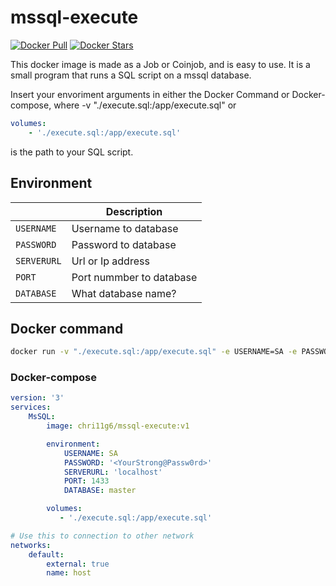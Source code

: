 # mssql-execute
[![Docker Pull](https://img.shields.io/docker/pulls/chri11g6/mssql-execute.svg)](https://hub.docker.com/r/chri11g6/mssql-execute)
[![Docker Stars](https://img.shields.io/docker/stars/chri11g6/mssql-execute.svg?maxAge=2592000)](https://hub.docker.com/r/chri11g6/mssql-execute)

This docker image is made as a Job or Coinjob, and is easy to use. It is a small program that runs a SQL script on a mssql database.

Insert your envoriment arguments in either the Docker Command or Docker-compose, where -v "./execute.sql:/app/execute.sql" or

```yaml
volumes:
    - './execute.sql:/app/execute.sql'
```
is the path to your SQL script.

## Environment

|             | Description              |
|-------------|--------------------------|
| `USERNAME`  | Username to database     |
| `PASSWORD`  | Password to database     |
| `SERVERURL` | Url or Ip address        |
| `PORT`      | Port nummber to database |
| `DATABASE`  | What database name?      |

## Docker command

``` bash
docker run -v "./execute.sql:/app/execute.sql" -e USERNAME=SA -e PASSWORD=<YourStrong@Passw0rd> -e SERVERURL=localhost -e PORT=1433 -e DATABASE=master chri11g6/mssql-execute:v1
```

### Docker-compose

```yaml
version: '3'
services: 
    MsSQL:
        image: chri11g6/mssql-execute:v1

        environment:
            USERNAME: SA
            PASSWORD: '<YourStrong@Passw0rd>'
            SERVERURL: 'localhost'
            PORT: 1433
            DATABASE: master

        volumes: 
           - './execute.sql:/app/execute.sql'

# Use this to connection to other network
networks:
    default:
        external: true
        name: host
```
